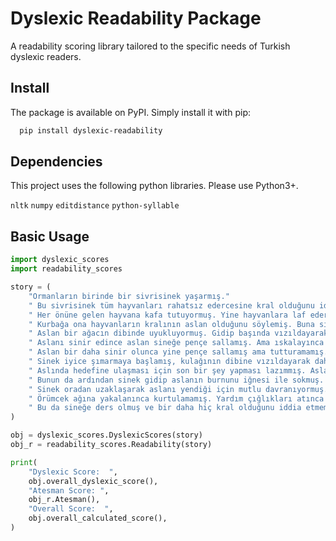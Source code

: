 # Dyslexic Readability Package

A readability scoring library tailored to the specific needs of Turkish dyslexic readers.

## Install

The package is available on PyPI. Simply install it with pip:

```bash
  pip install dyslexic-readability
```

## Dependencies

This project uses the following python libraries. Please use Python3+.

`nltk`
`numpy`
`editdistance`
`python-syllable`

## Basic Usage

```python
import dyslexic_scores
import readability_scores

story = (
    "Ormanların birinde bir sivrisinek yaşarmış."
    " Bu sivrisinek tüm hayvanları rahatsız edercesine kral olduğunu iddia ediyormuş."
    " Her önüne gelen hayvana kafa tutuyormuş. Yine hayvanlara laf ederken sıra kurbağaya gelmiş."
    " Kurbağa ona hayvanların kralının aslan olduğunu söylemiş. Buna sinirlenen sinek aslanın yanına gitmiş."
    " Aslan bir ağacın dibinde uyukluyormuş. Gidip başında vızıldayarak kral olduğunu iddia etmiş."
    " Aslanı sinir edince aslan sineğe pençe sallamış. Ama ıskalayınca sinek daha da uğraşmaya başlamış."
    " Aslan bir daha sinir olunca yine pençe sallamış ama tutturamamış."
    " Sinek iyice şımarmaya başlamış, kulağının dibine vızıldayarak daha da sinir bozmaya çalışıyormuş."
    " Aslında hedefine ulaşması için son bir şey yapması lazımmış. Aslana zarar vererek üstünlüğünü kanıtlayacağını düşünüyormuş."
    " Bunun da ardından sinek gidip aslanın burnunu iğnesi ile sokmuş. Aslan ise öfkelenerek kükremiş."
    " Sinek oradan uzaklaşarak aslanı yendiği için mutlu davranıyormuş. Örümcek ağına yakalanana kadar sürecekmiş bu mutluluğu."
    " Örümcek ağına yakalanınca kurtulamamış. Yardım çığlıkları atınca aslan gelip onu kurtarmış."
    " Bu da sineğe ders olmuş ve bir daha hiç kral olduğunu iddia etmemiş."
)

obj = dyslexic_scores.DyslexicScores(story)
obj_r = readability_scores.Readability(story)

print(
    "Dyslexic Score:  ",
    obj.overall_dyslexic_score(),
    "Atesman Score: ",
    obj_r.Atesman(),
    "Overall Score:  ",
    obj.overall_calculated_score(),
)
```